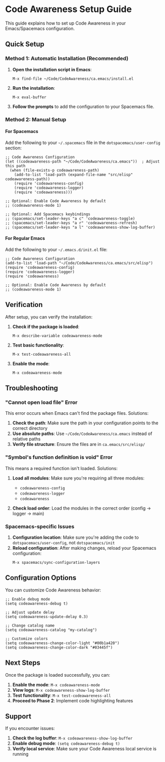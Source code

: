 # Code Awareness Setup Guide

This guide explains how to set up Code Awareness in your Emacs/Spacemacs configuration.

## Quick Setup

### Method 1: Automatic Installation (Recommended)

1. **Open the installation script in Emacs**:
   ```elisp
   M-x find-file ~/Code/CodeAwareness/ca.emacs/install.el
   ```

2. **Run the installation**:
   ```elisp
   M-x eval-buffer
   ```

3. **Follow the prompts** to add the configuration to your Spacemacs file.

### Method 2: Manual Setup

#### For Spacemacs

Add the following to your `~/.spacemacs` file in the `dotspacemacs/user-config` section:

```elisp
;; Code Awareness Configuration
(let ((codeawareness-path "~/Code/CodeAwareness/ca.emacs"))  ; Adjust this path
  (when (file-exists-p codeawareness-path)
    (add-to-list 'load-path (expand-file-name "src/elisp" codeawareness-path))
    (require 'codeawareness-config)
    (require 'codeawareness-logger)
    (require 'codeawareness)))

;; Optional: Enable Code Awareness by default
;; (codeawareness-mode 1)

;; Optional: Add Spacemacs keybindings
;; (spacemacs/set-leader-keys "a c" 'codeawareness-toggle)
;; (spacemacs/set-leader-keys "a r" 'codeawareness-refresh)
;; (spacemacs/set-leader-keys "a l" 'codeawareness-show-log-buffer)
```

#### For Regular Emacs

Add the following to your `~/.emacs.d/init.el` file:

```elisp
;; Code Awareness Configuration
(add-to-list 'load-path "~/Code/CodeAwareness/ca.emacs/src/elisp")
(require 'codeawareness-config)
(require 'codeawareness-logger)
(require 'codeawareness)

;; Optional: Enable Code Awareness by default
;; (codeawareness-mode 1)
```

## Verification

After setup, you can verify the installation:

1. **Check if the package is loaded**:
   ```elisp
   M-x describe-variable codeawareness-mode
   ```

2. **Test basic functionality**:
   ```elisp
   M-x test-codeawareness-all
   ```

3. **Enable the mode**:
   ```elisp
   M-x codeawareness-mode
   ```

## Troubleshooting

### "Cannot open load file" Error

This error occurs when Emacs can't find the package files. Solutions:

1. **Check the path**: Make sure the path in your configuration points to the correct directory
2. **Use absolute paths**: Use `~/Code/CodeAwareness/ca.emacs` instead of relative paths
3. **Verify file structure**: Ensure the files are in `ca.emacs/src/elisp/`

### "Symbol's function definition is void" Error

This means a required function isn't loaded. Solutions:

1. **Load all modules**: Make sure you're requiring all three modules:
   - `codeawareness-config`
   - `codeawareness-logger`
   - `codeawareness`

2. **Check load order**: Load the modules in the correct order (config → logger → main)

### Spacemacs-specific Issues

1. **Configuration location**: Make sure you're adding the code to `dotspacemacs/user-config`, not `dotspacemacs/init`
2. **Reload configuration**: After making changes, reload your Spacemacs configuration:
   ```elisp
   M-x spacemacs/sync-configuration-layers
   ```

## Configuration Options

You can customize Code Awareness behavior:

```elisp
;; Enable debug mode
(setq codeawareness-debug t)

;; Adjust update delay
(setq codeawareness-update-delay 0.3)

;; Change catalog name
(setq codeawareness-catalog "my-catalog")

;; Customize colors
(setq codeawareness-change-color-light "#00b1a420")
(setq codeawareness-change-color-dark "#03445f")
```

## Next Steps

Once the package is loaded successfully, you can:

1. **Enable the mode**: `M-x codeawareness-mode`
2. **View logs**: `M-x codeawareness-show-log-buffer`
3. **Test functionality**: `M-x test-codeawareness-all`
4. **Proceed to Phase 2**: Implement code highlighting features

## Support

If you encounter issues:

1. **Check the log buffer**: `M-x codeawareness-show-log-buffer`
2. **Enable debug mode**: `(setq codeawareness-debug t)`
3. **Verify local service**: Make sure your Code Awareness local service is running
